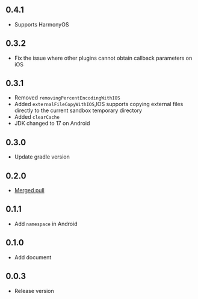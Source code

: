 ## 0.4.1

* Supports HarmonyOS

## 0.3.2

* Fix the issue where other plugins cannot obtain callback parameters on iOS

## 0.3.1

* Removed `removingPercentEncodingWithIOS`
* Added `externalFileCopyWithIOS`,IOS supports copying external files directly to the current
  sandbox temporary directory
* Added `clearCache`
* JDK changed to 17 on Android

## 0.3.0

* Update gradle version

## 0.2.0

* [Merged pull](https://github.com/Wayaer/fl_shared_link/pull/2#issue-2333998538)

## 0.1.1

* Add `namespace` in Android

## 0.1.0

* Add document

## 0.0.3

* Release version
